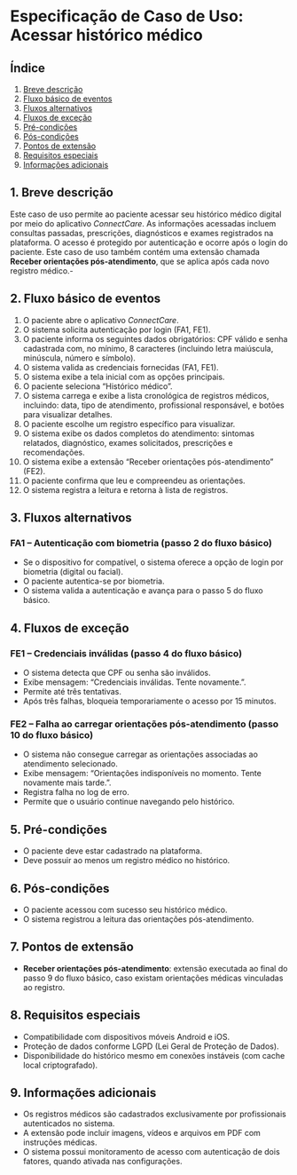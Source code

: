 # Especificação de Caso de Uso: Acessar histórico médico

## Índice

1. [Breve descrição](#1-breve-descrição)  
2. [Fluxo básico de eventos](#2-fluxo-básico-de-eventos)  
3. [Fluxos alternativos](#3-fluxos-alternativos)  
4. [Fluxos de exceção](#4-fluxos-de-exceção)  
5. [Pré-condições](#5-pré-condições)  
6. [Pós-condições](#6-pós-condições)  
7. [Pontos de extensão](#7-pontos-de-extensão)  
8. [Requisitos especiais](#8-requisitos-especiais)  
9. [Informações adicionais](#9-informações-adicionais)

## 1. Breve descrição

Este caso de uso permite ao paciente acessar seu histórico médico digital por meio do aplicativo *ConnectCare*. As informações acessadas incluem consultas passadas, prescrições, diagnósticos e exames registrados na plataforma. O acesso é protegido por autenticação e ocorre após o login do paciente. Este caso de uso também contém uma extensão chamada **Receber orientações pós-atendimento**, que se aplica após cada novo registro médico.-

## 2. Fluxo básico de eventos

1. O paciente abre o aplicativo *ConnectCare*.  
2. O sistema solicita autenticação por login (FA1, FE1).  
3. O paciente informa os seguintes dados obrigatórios: CPF válido e senha cadastrada com, no mínimo, 8 caracteres (incluindo letra maiúscula, minúscula, número e símbolo).  
4. O sistema valida as credenciais fornecidas (FA1, FE1).  
5. O sistema exibe a tela inicial com as opções principais.  
6. O paciente seleciona “Histórico médico”.  
7. O sistema carrega e exibe a lista cronológica de registros médicos, incluindo: data, tipo de atendimento, profissional responsável, e botões para visualizar detalhes.  
8. O paciente escolhe um registro específico para visualizar.  
9. O sistema exibe os dados completos do atendimento: sintomas relatados, diagnóstico, exames solicitados, prescrições e recomendações.  
10. O sistema exibe a extensão “Receber orientações pós-atendimento” (FE2).  
11. O paciente confirma que leu e compreendeu as orientações.  
12. O sistema registra a leitura e retorna à lista de registros.  

## 3. Fluxos alternativos

### FA1 – Autenticação com biometria (passo 2 do fluxo básico)

- Se o dispositivo for compatível, o sistema oferece a opção de login por biometria (digital ou facial).
- O paciente autentica-se por biometria.
- O sistema valida a autenticação e avança para o passo 5 do fluxo básico.

## 4. Fluxos de exceção

### FE1 – Credenciais inválidas (passo 4 do fluxo básico)

- O sistema detecta que CPF ou senha são inválidos.
- Exibe mensagem: “Credenciais inválidas. Tente novamente.”.
- Permite até três tentativas.
- Após três falhas, bloqueia temporariamente o acesso por 15 minutos.

### FE2 – Falha ao carregar orientações pós-atendimento (passo 10 do fluxo básico)

- O sistema não consegue carregar as orientações associadas ao atendimento selecionado.
- Exibe mensagem: “Orientações indisponíveis no momento. Tente novamente mais tarde.”.
- Registra falha no log de erro.
- Permite que o usuário continue navegando pelo histórico.

## 5. Pré-condições

- O paciente deve estar cadastrado na plataforma.
- Deve possuir ao menos um registro médico no histórico.

## 6. Pós-condições

- O paciente acessou com sucesso seu histórico médico.
- O sistema registrou a leitura das orientações pós-atendimento.

## 7. Pontos de extensão

- **Receber orientações pós-atendimento**: extensão executada ao final do passo 9 do fluxo básico, caso existam orientações médicas vinculadas ao registro.

## 8. Requisitos especiais

- Compatibilidade com dispositivos móveis Android e iOS.
- Proteção de dados conforme LGPD (Lei Geral de Proteção de Dados).
- Disponibilidade do histórico mesmo em conexões instáveis (com cache local criptografado).

## 9. Informações adicionais

- Os registros médicos são cadastrados exclusivamente por profissionais autenticados no sistema.
- A extensão pode incluir imagens, vídeos e arquivos em PDF com instruções médicas.
- O sistema possui monitoramento de acesso com autenticação de dois fatores, quando ativada nas configurações.

